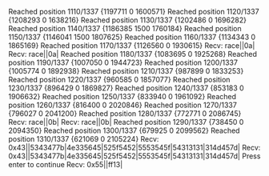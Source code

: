 Reached position 1110/1337 {1197711 0 1600571}
Reached position 1120/1337 {1208293 0 1638216}
Reached position 1130/1337 {1202486 0 1696282}
Reached position 1140/1337 {1186385 1500 1760184}
Reached position 1150/1337 {1146041 1500 1807625}
Reached position 1160/1337 {1134343 0 1865169}
Reached position 1170/1337 {1126560 0 1930615}
Recv:       race||0a|
Recv:       race||0a|
Reached position 1180/1337 {1083695 0 1925268}
Reached position 1190/1337 {1007050 0 1944723}
Reached position 1200/1337 {1005774 0 1892938}
Reached position 1210/1337 {987899 0 1833253}
Reached position 1220/1337 {960585 0 1857077}
Reached position 1230/1337 {896429 0 1869827}
Reached position 1240/1337 {853183 0 1906632}
Reached position 1250/1337 {833940 0 1961092}
Reached position 1260/1337 {816400 0 2020846}
Reached position 1270/1337 {796027 0 2041200}
Reached position 1280/1337 {772771 0 2086745}
Recv:       race||0b|
Recv:       race||0b|
Reached position 1290/1337 {738450 0 2094350}
Reached position 1300/1337 {679925 0 2099562}
Reached position 1310/1337 {621069 0 2105224}
Recv:       0x43||5343477b|4e335645|525f5452|5553545f|54313131|314d457d|
Recv:       0x43||5343477b|4e335645|525f5452|5553545f|54313131|314d457d|
Press enter to continue
Recv:       0x55||ff13|